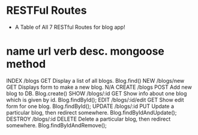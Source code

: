 # RESTFul Routes

* A Table of All 7 RESTful Routes for blog app!

name  		url						verb			desc.														mongoose method
============================================================================================================================================
INDEX		/blogs					GET				Display a list of all blogs.								Blog.find()
NEW			/blogs/new 				GET				Displays form to make a new blog.							N/A
CREATE		/blogs					POST			Add new blog to DB.											Blog.create()
SHOW        /blogs/:id       	 	GET				Show info about one blog which is given by id.				Blog.findById();
EDIT		/blogs/:id/edit   		GET				Show edit form for one blog.								Blog.findById();
UPDATE		/blogs/:id   			PUT             Update a particular blog, then redirect somewhere.			Blog.findByIdAndUpdate();
DESTROY		/blogs/:id   			DELETE          Delete a particular blog, then redirect somewhere.			Blog.findByIdAndRemove();